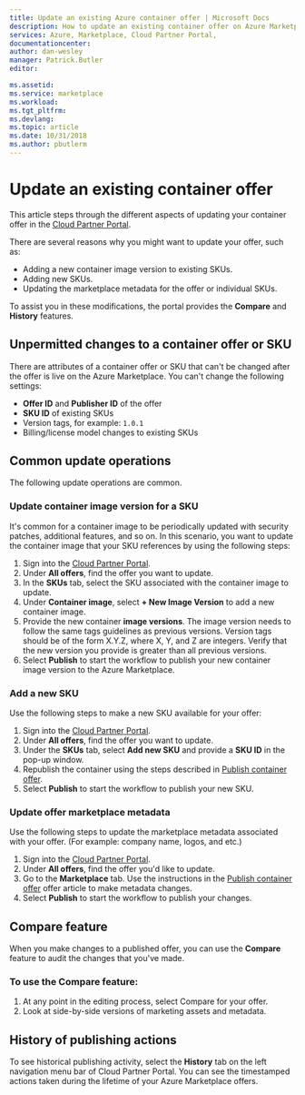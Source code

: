```yaml
---
title: Update an existing Azure container offer | Microsoft Docs
description: How to update an existing container offer on Azure Marketplace.
services: Azure, Marketplace, Cloud Partner Portal, 
documentationcenter:
author: dan-wesley
manager: Patrick.Butler  
editor:

ms.assetid: 
ms.service: marketplace
ms.workload: 
ms.tgt_pltfrm: 
ms.devlang: 
ms.topic: article
ms.date: 10/31/2018
ms.author: pbutlerm
---
```


# Update an existing container offer

This article steps through the different aspects of updating your container offer in the [Cloud Partner Portal](https://cloudpartner.azure.com/).

There are several reasons why you might want to update your offer, such as:

-  Adding a new container image version to existing SKUs.
-  Adding new SKUs.
-  Updating the marketplace metadata for the offer or individual SKUs.

To assist you in these modifications, the portal provides the **Compare** and **History** features.  


## Unpermitted changes to a container offer or SKU

There are attributes of a container offer or SKU that can't be changed after the  offer is live on the Azure Marketplace. You can't change the following settings:

-  **Offer ID** and **Publisher ID** of the offer
-  **SKU ID** of existing SKUs
-  Version tags, for example: `1.0.1`
-  Billing/license model changes to existing SKUs

## Common update operations

The following update operations are common.

### Update container image version for a SKU

It's common for a container image to be periodically updated with security patches, additional features, and so on. In this scenario, you want to update the container image that your SKU references by using the following steps:

1. Sign into the [Cloud Partner Portal](https://cloudpartner.azure.com/).
2. Under **All offers**, find the offer you want to update.
3. In the **SKUs** tab, select the SKU associated with the container image to update.
4. Under **Container image**, select **+ New Image Version** to add a new container image.
5. Provide the new container **image versions**. The image version needs to follow the same tags guidelines as previous versions. Version tags should be of the form X.Y.Z, where X, Y, and Z are integers. Verify that the new version you provide is greater than all previous versions.
6. Select **Publish** to start the workflow to publish your new container image version to the Azure Marketplace.

### Add a new SKU

Use the following steps to make a new SKU available for your offer:

1. Sign into the [Cloud Partner Portal](https://cloudpartner.azure.com/).
2. Under **All offers**, find the offer you want to update.
3. Under the **SKUs** tab, select **Add new SKU** and provide a **SKU ID** in the pop-up window.
4. Republish the container using the steps described in [Publish container offer](./cpp-publish-offer.md).
5. Select **Publish** to start the workflow to publish your new SKU.

### Update offer marketplace metadata

Use the following steps to update the marketplace metadata associated with your offer. (For example: company name, logos, and etc.)

1. Sign into the [Cloud Partner Portal](https://cloudpartner.azure.com/).
2. Under **All offers**, find the offer you'd like to update.
3. Go to the **Marketplace** tab. Use the instructions in the [Publish container offer](./cpp-publish-offer.md) offer article to make metadata changes.
4. Select **Publish** to start the workflow to publish your changes.

## Compare feature

When you make changes to a published offer, you can use the **Compare** feature to audit the changes that you've made.

### To use the Compare feature:

1. At any point in the editing process, select Compare for your offer.
2. Look at side-by-side versions of marketing assets and metadata.


## History of publishing actions

To see historical publishing activity, select the **History** tab on the left navigation menu bar of Cloud Partner Portal. You can see the timestamped actions taken during the lifetime of your Azure Marketplace offers.